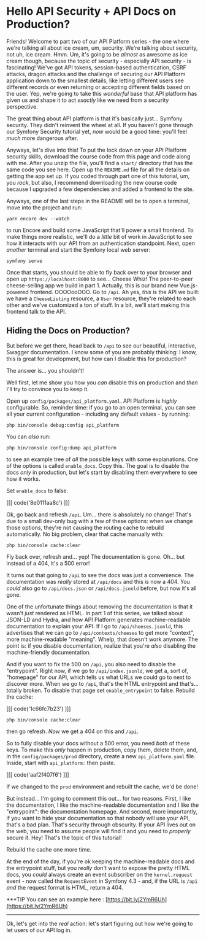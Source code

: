 # Hello API Security + API Docs on Production?

Friends! Welcome to part two of our API Platform series - the one where we're
talking all about ice cream, um, security. We're talking about security, not uh,
ice cream. Hmm. Um, it's going to be *almost* as awesome as ice cream though,
because the topic of security - especially API security - is fascinating! We've
got API tokens, session-based authentication, CSRF attacks, dragon attacks and
the challenge of securing our API Platform application down to the smallest details,
like letting different users see different records *or* even returning or accepting different fields based on the user. Yep, we're going to take this *wonderful*
base that API platform has given us and shape it to act *exactly* like we need
from a security perspective.

The great thing about API platform is that it's basically just... Symfony security.
They didn't reinvent the wheel at all. If you haven't gone through our Symfony
Security tutorial yet, *now* would be a good time: you'll feel *much* more dangerous
after.

Anyways, let's dive into this! To put the lock down on your API Platform
security skills, download the course code from this page and code along with me.
After you unzip the file, you'll find a `start/` directory that has the same
code you see here. Open up the `README.md` file for all the details on getting
the app set up. If you coded through part one of this tutorial, um, you *rock*,
but also, I recommend downloading the new course code because I upgraded a few
dependencies and added a frontend to the site.

Anyways, one of the last steps in the README will be to open a terminal, move
into the project and run:

```terminal
yarn encore dev --watch
```

to run Encore and build some JavaScript that'll power a small frontend. To make
things more realistic, we'll do a *little* bit of work in JavaScript to see how
it interacts with our API from an authentication standpoint. Next, open *another*
terminal and start the Symfony local web server:

```terminal
symfony serve
```

Once that starts, you should be able to fly back over to your browser and open
up `https://localhost:8000` to see... Cheese Whiz! The peer-to-peer cheese-selling
app we build in part 1. Actually, this is our brand new Vue.js-powered frontend.
OOOOooOOO. Go to `/api`. Ah yes, *this* is the API we built: we have a `CheeseListing`
resource, a `User` resource, they're related to each other and we've customized
a ton of stuff. In a bit, we'll start making this frontend talk to the API.

## Hiding the Docs on Production?

But before we get there, head back to `/api` to see our beautiful, interactive,
Swagger documentation. I know some of you are probably thinking: I know, this is
great for development, but how can I disable this for production?

The answer is... you shouldn't!

Well first, let me show you how you *can* disable this on production and *then*
I'll try to convince you to keep it.

Open up `config/packages/api_platform.yaml`. API Platform is *highly* configurable.
So, reminder time: if you go to an open terminal, you can see all your current
configuration - including any default values - by running:

```terminal
php bin/console debug:config api_platform
```

You can *also* run:

```terminal
php bin/console config:dump api_platform
```

to see an example tree of *all* the possible keys with some explanations. One
of the options is called `enable_docs`. Copy this. The goal is to disable the
docs *only* in production, but let's start by disabling them everywhere to see
how it works.

Set `enable_docs` to false.

[[[ code('8e0111aa8c') ]]]

Ok, go back and refresh `/api`. Um... there is absolutely *no* change! That's due
to a small dev-only bug with a few of these options: when we change those options,
they're not causing the routing cache to rebuild automatically. No big problem,
clear that cache manually with:

```terminal
php bin/console cache:clear
```

Fly back over, refresh and... yep! The documentation is gone. Oh... but instead
of a 404, it's a 500 error!

It turns out that going to `/api` to see the docs was just a convenience. The
documentation was *really* stored at `/api/docs` and this *is* now a 404. You
*could* also go to `/api/docs.json` or `/api/docs.jsonld` before, but now it's
all gone.

One of the unfortunate things about removing the documentation is that it wasn't
*just* rendered as HTML. In part 1 of this series, we talked about JSON-LD
and Hydra, and how API Platform generates machine-readable documentation to explain
your API. If I go to `/api/cheeses.jsonld`, this advertises that we can go to
`/api/contexts/cheeses` to get more "context", more machine-readable "meaning".
Whelp, that doesn't work anymore. The point is: if you disable documentation,
realize that you're *also* disabling the machine-friendly documentation.

And if you want to fix the 500 on `/api`, you also need to disable the "entrypoint".
Right now, if we go to `/api/index.jsonld`, we get a, sort of, "homepage" for our
API, which tells us what URLs we could go to next to discover more. When we go
to `/api`, that's the HTML entrypoint and that's... totally broken. To disable
that page set `enable_entrypoint` to false. Rebuild the cache:

[[[ code('1c66fc7b23') ]]]

```terminal-silent
php bin/console cache:clear
```

then go refresh. *Now* we get a 404 on this and `/api`.

So to fully disable your docs without a 500 error, you need *both* of these keys.
To make this *only* happen in production, copy them, delete them, and, in the
`config/packages/prod` directory, create a new `api_platform.yaml` file. Inside,
start with `api_platform:` then paste.

[[[ code('aaf2f407f6') ]]]

If we changed to the `prod` environment and rebuilt the cache, we'd be done!

But instead... I'm going to comment this out... for two reasons. First, I like the
documentation, I like the machine-readable documentation and I like the "entrypoint":
the documentation homepage. And second, more importantly, if you want to hide your
documentation so that nobody will use your API, that's a bad plan. That's security
through obscurity. If your API lives out on the web, you need to assume people will
find it and you need to *properly* secure it. Hey! That's the topic of this tutorial!

Rebuild the cache one more time.

At the end of the day, if you're ok keeping the machine-readable docs and the
entrypoint stuff, but you *really* don't want to expose the pretty HTML docs,
you *could* always create an event subscriber on the `kernel.request` event -
now called the `RequestEvent` in Symfony 4.3 - and, if the URL is `/api` *and*
the request format is HTML, return a 404.

***TIP
You can see an example here : [https://bit.ly/2YmR6Uh](https://bit.ly/2YmR6Uh)
***

Ok, let's get into the *real* action: let's start figuring out how we're going to
let users of our API log in.
